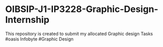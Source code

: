 # OIBSIP-J1-IP3228-Graphic-Design-Internship
This repository is created to submit my allocated Graphic design Tasks #oasis Infobyte #Graphic Design
